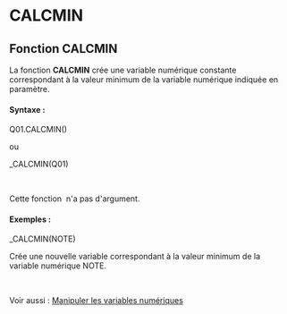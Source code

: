 # CALCMIN

## Fonction CALCMIN

La fonction **CALCMIN** crée une variable numérique constante correspondant à la valeur minimum de la variable numérique indiquée en paramètre.

#### Syntaxe :&nbsp;

Q01.CALCMIN()

ou

\_CALCMIN(Q01)

&nbsp;

Cette fonction&nbsp; n'a pas d'argument.

#### Exemples :

\_CALCMIN(NOTE)

Crée une nouvelle variable correspondant à la valeur minimum de la variable numérique NOTE.

&nbsp;

Voir aussi : [Manipuler les variables numériques](<Manipulerlesvariablesnumeriques1.md>)
